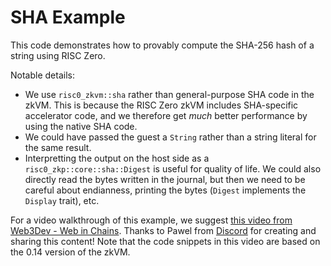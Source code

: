 # SHA Example

This code demonstrates how to provably compute the SHA-256 hash of a string using RISC Zero.

Notable details:
* We use `risc0_zkvm::sha` rather than general-purpose SHA code in the zkVM. This is because the RISC Zero zkVM includes SHA-specific accelerator code, and we therefore get _much_ better performance by using the native SHA code.
* We could have passed the guest a `String` rather than a string literal for the same result.
* Interpretting the output on the host side as a `risc0_zkp::core::sha::Digest` is useful for quality of life. We could also directly read the bytes written in the journal, but then we need to be careful about endianness, printing the bytes (`Digest` implements the `Display` trait), etc.

For a video walkthrough of this example, we suggest [this video from Web3Dev - Web in Chains](https://www.youtube.com/watch?v=Nmxe8cnuO-0&list=PLcPzhUaCxlCjHQleuRhYN09zXgj6b_s-e&index=4).
Thanks to Pawel from [Discord](https://discord.gg/risczero) for creating and sharing this content! 
Note that the code snippets in this video are based on the 0.14 version of the zkVM. 
